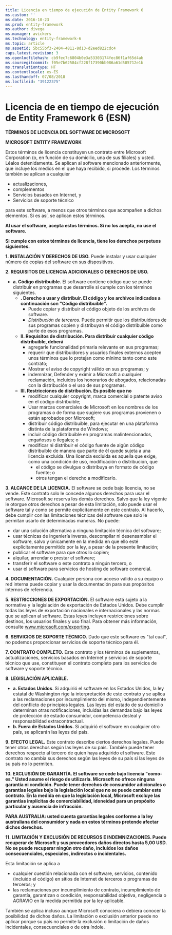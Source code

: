 ```yaml
---
title: Licencia en tiempo de ejecución de Entity Framework 6
ms.custom: ''
ms.date: 2016-10-23
ms.prod: entity-framework
ms.author: divega
ms.manager: avickers
ms.technology: entity-framework-6
ms.topic: article
ms.assetid: 5bc55bf3-2404-4811-8d13-d2eed822cdc4
caps.latest.revision: 3
ms.openlocfilehash: cb9fec7c6804b0e3a53303174fec86f1af65d4ab
ms.sourcegitcommit: f05e7b62584cf228f17390bb086a61d505712e1b
ms.translationtype: HT
ms.contentlocale: es-ES
ms.lasthandoff: 07/08/2018
ms.locfileid: "39122375"
---
```

# <a name="entity-framework-6-runtime-license-enu"></a>Licencia de en tiempo de ejecución de Entity Framework 6 (ESN)
**TÉRMINOS DE LICENCIA DEL SOFTWARE DE MICROSOFT**

**MICROSOFT ENTITY FRAMEWORK**

Estos términos de licencia constituyen un contrato entre Microsoft Corporation (o, en función de su domicilio, una de sus filiales) y usted. Léalos detenidamente. Se aplican al software mencionado anteriormente, que incluye los medios en el que haya recibido, si procede. Los términos también se aplican a cualquier

-   actualizaciones,
-   complementos
-   Servicios basados en Internet, y
-   Servicios de soporte técnico

para este software, a menos que otros términos que acompañen a dichos elementos. Si es así, se aplican estos términos.

**Al usar el software, acepta estos términos. Si no los acepta, no use el software.**

**Si cumple con estos términos de licencia, tiene los derechos perpetuos siguientes.**

**1.    INSTALACIÓN Y DERECHOS DE USO.** Puede instalar y usar cualquier número de copias del software en sus dispositivos.

**2.    REQUISITOS DE LICENCIA ADICIONALES O DERECHOS DE USO.**

-   **a.    Código distribuible.** El software contiene código que se puede distribuir en programas que desarrolle si cumple con los términos siguientes.
    -   **.      Derecho a usar y distribuir. El código y los archivos indicados a continuación son "Código distribuible".**
        -   Puede copiar y distribuir el código objeto de los archivos de software.
        -   *Distribución de terceros*. Puede permitir que los distribuidores de sus programas copien y distribuyan el código distribuible como parte de esos programas.
    -   **II.    Requisitos de distribución. Para distribuir cualquier código distribuible, deberá**
        -   agregarle funcionalidad primaria relevante en sus programas;
        -   requerir que distribuidores y usuarios finales externos acepten unos términos que lo protejan como mínimo tanto como este contrato;
        -   Mostrar el aviso de copyright válido en sus programas; y
        -   indemnizar, Defender y eximir a Microsoft a cualquier reclamación, incluidos los honorarios de abogados, relacionadas con la distribución o el uso de sus programas.
    -   **III.   Restricciones de distribución. Es posible que no**
        -   modificar cualquier copyright, marca comercial o patente aviso en el código distribuible;
        -   Usar marcas comerciales de Microsoft en los nombres de los programas o de forma que sugiere sus programas provienen o están aprobados por Microsoft;
        -   distribuir código distribuible, para ejecutar en una plataforma distinta de la plataforma de Windows;
        -   incluir código distribuible en programas malintencionados, engañosos o ilegales; o
        -   modificar ni distribuir el código fuente de algún código distribuible de manera que parte de él quede sujeta a una licencia excluida. Una licencia excluida es aquella que exige, como una condición de uso, modificación o distribución, que
            -   el código se divulgue o distribuya en formato de código fuente; o
            -   otros tengan el derecho a modificarlo.

**3.    ALCANCE DE LA LICENCIA.** El software se cede bajo licencia, no se vende. Este contrato solo le concede algunos derechos para usar el software. Microsoft se reserva los demás derechos. Salvo que la ley vigente le otorgue otros derechos a pesar de esta limitación, solo puede usar el software tal y como se permite explícitamente en este contrato. Al hacerlo, debe cumplir con las limitaciones técnicas del software que solo le permitan usarlo de determinadas maneras. No puede:

-   dar una solución alternativa a ninguna limitación técnica del software;
-   usar técnicas de ingeniería inversa, descompilar ni desensamblar el software, salvo y únicamente en la medida en que ello esté explícitamente permitido por la ley, a pesar de la presente limitación;
-   publicar el software para que otros lo copien;
-   alquilar, arrendar o prestar el software;
-   transferir el software o este contrato a ningún tercero, o
-   usar el software para servicios de hosting de software comercial.

**4.    DOCUMENTACIÓN.** Cualquier persona con acceso válido a su equipo o red interna puede copiar y usar la documentación para sus propósitos internos de referencia.

**5.    RESTRICCIONES DE EXPORTACIÓN.** El software está sujeto a la normativa y la legislación de exportación de Estados Unidos. Debe cumplir todas las leyes de exportación nacionales e internacionales y las normas que se aplican al software. Estas leyes incluyen restricciones sobre destinos, los usuarios finales y uso final. Para obtener más información, consulte www.microsoft.com/exporting.

**6.    SERVICIOS DE SOPORTE TÉCNICO.** Dado que este software es "tal cual", no podemos proporcionar servicios de soporte técnico para él.

**7.    CONTRATO COMPLETO.** Este contrato y los términos de suplementos, actualizaciones, servicios basados en Internet y servicios de soporte técnico que use, constituyen el contrato completo para los servicios de software y soporte técnico.

**8.    LEGISLACIÓN APLICABLE.**

-   **a.    Estados Unidos**. Si adquirió el software en los Estados Unidos, la ley estatal de Washington rige la interpretación de este contrato y se aplica a las reclamaciones por incumplimiento del mismo, independientemente del conflicto de principios legales. Las leyes del estado de su domicilio determinan otras notificaciones, incluidas las demandas bajo las leyes de protección de estado consumidor, competencia desleal y responsabilidad extracontractual.
-   **b.    Fuera de Estados Unidos.** Si adquirió el software en cualquier otro país, se aplicarán las leyes del país.

**9.    EFECTO LEGAL.** Este contrato describe ciertos derechos legales. Puede tener otros derechos según las leyes de su país. También puede tener derechos respecto al tercero de quien haya adquirido el software. Este contrato no cambia sus derechos según las leyes de su país si las leyes de su país no lo permiten.

**10.   EXCLUSIÓN DE GARANTÍA. El software se cede bajo licencia "como-es." Usted asume el riesgo de utilizarla. Microsoft no ofrece ninguna garantía ni condición. Puede tener derechos de consumidor adicionales o garantías legales bajo la legislación local que no se puede cambiar este contrato. En la medida en que la legislación local, Microsoft excluye las garantías implícitas de comerciabilidad, idoneidad para un propósito particular y ausencia de infracción.**

**PARA AUSTRALIA: usted cuenta garantías legales conforme a la ley australiana del consumidor y nada en estos términos pretende afectar dichos derechos.**

**11.   LIMITACIÓN Y EXCLUSIÓN DE RECURSOS E INDEMNIZACIONES. Puede recuperar de Microsoft y sus proveedores daños directos hasta 5,00 USD. No se puede recuperar ningún otro daño, incluidos los daños consecuenciales, especiales, indirectos o incidentales.**

Esta limitación se aplica a

-   cualquier cuestión relacionada con el software, servicios, contenido (incluido el código) en sitios de Internet de terceros o programas de terceros; y
-   las reclamaciones por incumplimiento de contrato, incumplimiento de garantía, garantizan o condición, responsabilidad objetiva, negligencia o AGRAVIO en la medida permitida por la ley aplicable.

También se aplica incluso aunque Microsoft conociera o debiera conocer la posibilidad de dichos daños. La limitación o exclusión anterior puede no aplicar porque su país no permite la exclusión o limitación de daños incidentales, consecuenciales o de otra índole.
